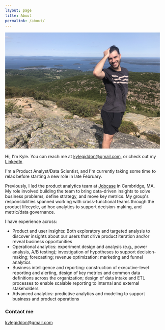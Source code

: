 ```yaml
---
layout: page
title: About
permalink: /about/
---
```


<img src="/images/acadia.JPG" style="max-height:400px;">

Hi, I'm Kyle. You can reach me at [kylegiddon@gmail.com](mailto:kylegiddon@gmail.com), or check out my [LinkedIn](https://www.linkedin.com/in/kyle-giddon/).

I'm a Product Analyst/Data Scientist, and I'm currently taking some time to relax before starting a new role in late February.

Previously, I led the product analytics team at [Jobcase](https://www.jobcase.com/) in Cambridge, MA. My role involved building the team to bring data-driven insights to solve business problems, define strategy, and move key metrics. My group's responsibilities spanned working with cross-functional teams through the product lifecycle, ad hoc analytics to support decision-making, and metric/data governance.

I have experience across:

* Product and user insights: Both exploratory and targeted analysis to discover insights about our users that drive product iteration and/or reveal business opportunities
* Operational analytics: experiment design and analysis (e.g., power analysis, A/B testing); investigation of hypotheses to support decision-making; forecasting; revenue optimization; marketing and funnel analytics
* Business intelligence and reporting: construction of executive-level reporting and alerting, design of key metrics and common data definitions across the organization; design of data intake and ETL processes to enable scalable reporting to internal and external stakeholders
* Advanced analytics: predictive analytics and modeling to support business and product operations

### Contact me

[kylegiddon@gmail.com](mailto:kylegiddon@gmail.com)
